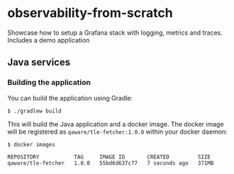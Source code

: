 # observability-from-scratch
Showcase how to setup a Grafana stack with logging, metrics and traces. Includes a demo application

## Java services

### Building the application

You can build the application using Gradle:

```shell
$ ./gradlew build
```

This will build the Java application and a docker image. The docker image will be registered as `qaware/tle-fetcher:1.0.0` within your docker daemon:

```shell
$ docker images

REPOSITORY           TAG     IMAGE ID       CREATED         SIZE
qaware/tle-fetcher   1.0.0   55bd6d637c77   7 seconds ago   371MB
```